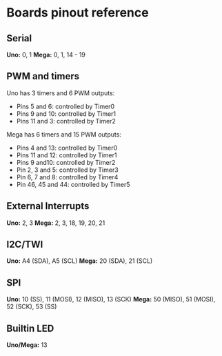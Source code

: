 # Boards pinout reference

## Serial
**Uno:** 0, 1
**Mega:** 0, 1, 14 - 19

## PWM and timers

Uno has 3 timers and 6 PWM outputs:
- Pins 5 and 6: controlled by Timer0
- Pins 9 and 10: controlled by Timer1
- Pins 11 and 3: controlled by Timer2

Mega has 6 timers and 15 PWM outputs:
- Pins 4 and 13: controlled by Timer0
- Pins 11 and 12: controlled by Timer1
- Pins 9 and10: controlled by Timer2
- Pin 2, 3 and 5: controlled by Timer3
- Pin 6, 7 and 8: controlled by Timer4
- Pin 46, 45 and 44: controlled by Timer5

## External Interrupts
**Uno:** 2, 3
**Mega:** 2, 3, 18, 19, 20, 21

## I2C/TWI
**Uno:** A4 (SDA), A5 (SCL)
**Mega:** 20 (SDA), 21 (SCL)

## SPI
**Uno:** 10 (SS), 11 (MOSI), 12 (MISO), 13 (SCK)
**Mega:** 50 (MISO), 51 (MOSI), 52 (SCK), 53 (SS)

## Builtin LED
**Uno/Mega:** 13
